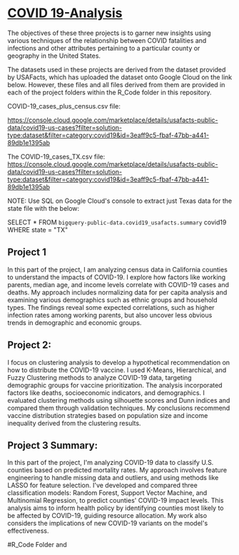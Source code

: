 # <ins> COVID 19-Analysis </ins>

The objectives of these three projects is to garner new insights using various techniques of the relationship between COVID fatalities and infections and other attributes pertaining to a particular county or geography in the United States. 

The datasets used in these projects are derived from the dataset provided by USAFacts, which has uploaded the dataset onto Google Cloud on the link below. However, these files and all files derived from them are provided in each of the project folders within the R_Code folder in this repository. 


COVID-19_cases_plus_census.csv file:

https://console.cloud.google.com/marketplace/details/usafacts-public-data/covid19-us-cases?filter=solution-type:dataset&filter=category:covid19&id=3eaff9c5-fbaf-47bb-a441-89db1e1395ab

The COVID-19_cases_TX.csv file:
https://console.cloud.google.com/marketplace/details/usafacts-public-data/covid19-us-cases?filter=solution-type:dataset&filter=category:covid19&id=3eaff9c5-fbaf-47bb-a441-89db1e1395ab

NOTE: Use SQL on Google Cloud's console to extract just Texas data for the state file with the below:

SELECT *
FROM `bigquery-public-data.covid19_usafacts.summary` covid19 WHERE state = "TX"



## Project 1
In this part of the project, I am analyzing census data in California counties to understand the impacts of COVID-19. I explore how factors like working parents, median age, and income levels correlate with COVID-19 cases and deaths. My approach includes normalizing data for per capita analysis and examining various demographics such as ethnic groups and household types. The findings reveal some expected correlations, such as higher infection rates among working parents, but also uncover less obvious trends in demographic and economic groups.


## Project 2:
I focus on clustering analysis to develop a hypothetical recommendation on how to distribute the COVID-19 vaccine. I used K-Means, Hierarchical, and Fuzzy Clustering methods to analyze COVID-19 data, targeting demographic groups for vaccine prioritization. The analysis incorporated factors like deaths, socioeconomic indicators, and demographics. I evaluated clustering methods using silhouette scores and Dunn indices and compared them through validation techniques. My conclusions recommend vaccine distribution strategies based on population size and income inequality derived from the clustering results.

## Project 3 Summary:
In this part of the project, I'm analyzing COVID-19 data to classify U.S. counties based on predicted mortality rates. My approach involves feature engineering to handle missing data and outliers, and using methods like LASSO for feature selection. I've developed and compared three classification models: Random Forest, Support Vector Machine, and Multinomial Regression, to predict counties' COVID-19 impact levels. This analysis aims to inform health policy by identifying counties most likely to be affected by COVID-19, guiding resource allocation. My work also considers the implications of new COVID-19 variants on the model's effectiveness.




#R_Code Folder and 
















